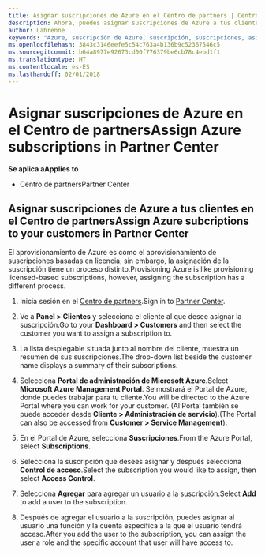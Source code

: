 ```yaml
---
title: Asignar suscripciones de Azure en el Centro de partners | Centro de partners
description: Ahora, puedes asignar suscripciones de Azure a tus clientes en el Centro de partners.
author: Labrenne
keywords: "Azure, suscripción de Azure, suscripción, suscripciones, asignar suscripción"
ms.openlocfilehash: 3843c3146eefe5c54c763a4b136b9c52367546c5
ms.sourcegitcommit: b64a8977e92673cd00f776379be6cb78c4ebd1f1
ms.translationtype: HT
ms.contentlocale: es-ES
ms.lasthandoff: 02/01/2018
---
```

# <a name="assign-azure-subscriptions-in-partner-center"></a><span data-ttu-id="f26a7-104">Asignar suscripciones de Azure en el Centro de partners</span><span class="sxs-lookup"><span data-stu-id="f26a7-104">Assign Azure subscriptions in Partner Center</span></span>

**<span data-ttu-id="f26a7-105">Se aplica a</span><span class="sxs-lookup"><span data-stu-id="f26a7-105">Applies to</span></span>**

-  <span data-ttu-id="f26a7-106">Centro de partners</span><span class="sxs-lookup"><span data-stu-id="f26a7-106">Partner Center</span></span>
 
## <a name="assign-azure-subcriptions-to-your-customers-in-partner-center"></a><span data-ttu-id="f26a7-107">Asignar suscripciones de Azure a tus clientes en el Centro de partners</span><span class="sxs-lookup"><span data-stu-id="f26a7-107">Assign Azure subcriptions to your customers in Partner Center</span></span>

<span data-ttu-id="f26a7-108">El aprovisionamiento de Azure es como el aprovisionamiento de suscripciones basadas en licencia; sin embargo, la asignación de la suscripción tiene un proceso distinto.</span><span class="sxs-lookup"><span data-stu-id="f26a7-108">Provisioning Azure is like provisioning licensed-based subscriptions, however, assigning the subscription has a different process.</span></span>
 
1. <span data-ttu-id="f26a7-109">Inicia sesión en el [Centro de partners](https://na01.safelinks.protection.outlook.com/?url=https%3A%2F%2Fpartnercenter.microsoft.com%2F&data=02%7C01%7Cv-keimag%40microsoft.com%7C6f107d2337fa483b078e08d4efba2d13%7C72f988bf86f141af91ab2d7cd011db47%7C1%7C0%7C636397030307982666&sdata=jViWaoT04hVO10MpiduZoNV95Iv%2B4RX3wpVd028RHSU%3D&reserved=0).</span><span class="sxs-lookup"><span data-stu-id="f26a7-109">Sign in to [Partner Center](https://na01.safelinks.protection.outlook.com/?url=https%3A%2F%2Fpartnercenter.microsoft.com%2F&data=02%7C01%7Cv-keimag%40microsoft.com%7C6f107d2337fa483b078e08d4efba2d13%7C72f988bf86f141af91ab2d7cd011db47%7C1%7C0%7C636397030307982666&sdata=jViWaoT04hVO10MpiduZoNV95Iv%2B4RX3wpVd028RHSU%3D&reserved=0).</span></span>

2. <span data-ttu-id="f26a7-110">Ve a **Panel > Clientes** y selecciona el cliente al que desee asignar la suscripción.</span><span class="sxs-lookup"><span data-stu-id="f26a7-110">Go to your **Dashboard > Customers** and then select the customer you want to assign a subscription to.</span></span>

3. <span data-ttu-id="f26a7-111">La lista desplegable situada junto al nombre del cliente, muestra un resumen de sus suscripciones.</span><span class="sxs-lookup"><span data-stu-id="f26a7-111">The drop-down list beside the customer name displays a summary of their subscriptions.</span></span>

4. <span data-ttu-id="f26a7-112">Selecciona **Portal de administración de Microsoft Azure**.</span><span class="sxs-lookup"><span data-stu-id="f26a7-112">Select **Microsoft Azure Management Portal**.</span></span> <span data-ttu-id="f26a7-113">Se mostrará el Portal de Azure, donde puedes trabajar para tu cliente.</span><span class="sxs-lookup"><span data-stu-id="f26a7-113">You will be directed to the Azure Portal where you can work for your customer.</span></span> <span data-ttu-id="f26a7-114">(Al Portal también se puede acceder desde **Cliente > Administración de servicio**).</span><span class="sxs-lookup"><span data-stu-id="f26a7-114">(The Portal can also be accessed from **Customer > Service Management**).</span></span>

5. <span data-ttu-id="f26a7-115">En el Portal de Azure, selecciona **Suscripciones**.</span><span class="sxs-lookup"><span data-stu-id="f26a7-115">From the Azure Portal, select **Subscriptions**.</span></span>

6. <span data-ttu-id="f26a7-116">Selecciona la suscripción que desees asignar y después selecciona **Control de acceso**.</span><span class="sxs-lookup"><span data-stu-id="f26a7-116">Select the subscription you would like to assign, then select **Access Control**.</span></span>

7. <span data-ttu-id="f26a7-117">Selecciona **Agregar** para agregar un usuario a la suscripción.</span><span class="sxs-lookup"><span data-stu-id="f26a7-117">Select **Add** to add a user to the subscription.</span></span> 

8. <span data-ttu-id="f26a7-118">Después de agregar el usuario a la suscripción, puedes asignar al usuario una función y la cuenta específica a la que el usuario tendrá acceso.</span><span class="sxs-lookup"><span data-stu-id="f26a7-118">After you add the user to the subscription, you can assign the user a role and the specific account that user will have access to.</span></span> 


